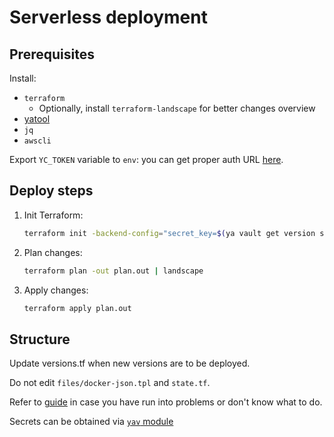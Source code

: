 # Serverless deployment

## Prerequisites
Install:
* `terraform`
  * Optionally, install `terraform-landscape` for better changes overview
* [yatool](https://wiki.yandex-team.ru/yatool/)
* `jq`
* `awscli`

Export `YC_TOKEN` variable to `env`: you can get proper auth URL [here](https://oauth.yandex.ru/authorize?response_type=token&client_id=1a6990aa636648e9b2ef855fa7bec2fb).

## Deploy steps
1. Init Terraform:
    ```sh
    terraform init -backend-config="secret_key=$(ya vault get version sec-01cwtqr1fsz56yx166hj319sqb -o secret_key)" 
    ```
2. Plan changes:
    ```sh
    terraform plan -out plan.out | landscape
    ```
3. Apply changes:
    ```sh
    terraform apply plan.out
    ```

## Structure

Update versions.tf when new versions are to be deployed.

Do not edit `files/docker-json.tpl` and `state.tf`.

Refer to [guide](https://wiki.yandex-team.ru/users/zverre/Rukovodstvo-po-vykatke-i-obsluzhivaniju-Jaeger/) in case you have run into problems or don't know what to do.

Secrets can be obtained via [`yav` module](../../modules/yav)
